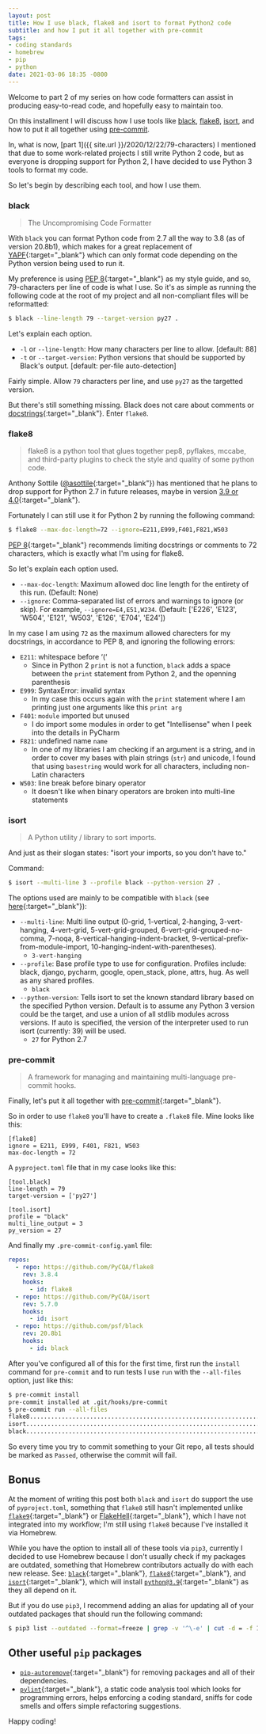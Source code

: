 ```yaml
---
layout: post
title: How I use black, flake8 and isort to format Python2 code
subtitle: and how I put it all together with pre-commit
tags:
- coding standards
- homebrew
- pip
- python
date: 2021-03-06 18:35 -0800
---
```

Welcome to part 2 of my series on how code formatters can assist in producing easy-to-read code, and hopefully easy to maintain too.

On this installment I will discuss how I use tools like [black](#black), [flake8](#flake8), [isort](#isort), and how to put it all together using [pre-commit](#pre-commit).

In, what is now, [part 1]({{ site.url }}/2020/12/22/79-characters) I  mentioned that due to some work-related projects I still write Python 2 code, but as everyone is dropping support for Python 2, I have decided to use Python 3 tools to format my code.

So let's begin by describing each tool, and how I use them.

### black
> The Uncompromising Code Formatter

With `black` you can format Python code from 2.7 all the way to 3.8 (as of version 20.8b1), which makes for a great replacement of [YAPF](https://github.com/google/yapf){:target="_blank"} which can only format code depending on the Python version being used to run it.

My preference is using [PEP 8](https://www.python.org/dev/peps/pep-0008/){:target="_blank"} as my style guide, and so, 79-characters per line of code is what I use. So it's as simple as running the following code at the root of my project and all non-compliant files will be reformatted:

```bash
$ black --line-length 79 --target-version py27 . 
```

Let's explain each option.

- `-l` or `--line-length`: How many characters per line to allow. [default: 88]
- `-t` or `--target-version`: Python versions that should be supported by Black's output. [default: per-file auto-detection]

Fairly simple. Allow `79` characters per line, and use `py27` as the targetted version.

But there's still something missing. Black does not care about comments or [docstrings](https://www.python.org/dev/peps/pep-0257/){:target="_blank"}. Enter `flake8`.

### flake8
> flake8 is a python tool that glues together pep8, pyflakes, mccabe, and third-party plugins to check the style and quality of some python code.

Anthony Sottile ([@asottile](https://gitlab.com/asottile){:target="_blank"}) has mentioned that he plans to drop support for Python 2.7 in future releases, maybe in version [3.9 or 4.0](https://gitlab.com/pycqa/flake8/-/issues/690){:target="_blank"}.

Fortunately I can still use it for Python 2 by running the following command:

```bash
$ flake8 --max-doc-length=72 --ignore=E211,E999,F401,F821,W503
```

[PEP 8](https://www.python.org/dev/peps/pep-0008/){:target="_blank"} recommends limiting docstrings or comments to 72 characters, which is exactly what I'm using for flake8.

So let's explain each option used.

- `--max-doc-length`: Maximum allowed doc line length for the entirety of this run. (Default: None)
- `--ignore`: Comma-separated list of errors and warnings to ignore (or skip). For example, ``--ignore=E4,E51,W234``. (Default: ['E226', 'E123', 'W504', 'E121', 'W503', 'E126', 'E704', 'E24'])

In my case I am using `72` as the maximum allowed charecters for my docstrings, in accordance to PEP 8, and ignoring the following errors:

- `E211`: whitespace before ‘(‘
    - Since in Python 2 `print` is not a function, `black` adds a space between the `print` statement from Python 2, and the openning parenthesis
- `E999`: SyntaxError: invalid syntax
    - In my case this occurs again with the `print` statement where I am printing just one arguments like this `print arg`
- `F401`: `module` imported but unused
    - I do import some modules in order to get "Intellisense" when I peek into the details in PyCharm
- `F821`: undefined name `name`
    - In one of my libraries I am checking if an argument is a string, and in order to cover my bases with plain strings (`str`) and unicode, I found that using `basestring` would work for all characters, including non-Latin characters
- `W503`: line break before binary operator
    - It doesn't like when binary operators are broken into multi-line statements


### isort
> A Python utility / library to sort imports. 

And just as their slogan states: "isort your imports, so you don't have to."

Command:

```bash
$ isort --multi-line 3 --profile black --python-version 27 .
```

The options used are mainly to be compatible with `black` (see [here](https://pycqa.github.io/isort/docs/configuration/black_compatibility/){:target="_blank"}):
- `--multi-line`: Multi line output (0-grid, 1-vertical, 2-hanging, 3-vert-hanging, 4-vert-grid, 5-vert-grid-grouped, 6-vert-grid-grouped-no-comma, 7-noqa, 8-vertical-hanging-indent-bracket, 9-vertical-prefix-from-module-import, 10-hanging-indent-with-parentheses).
    - `3-vert-hanging`
- `--profile`: Base profile type to use for configuration. Profiles include: black, django, pycharm, google, open_stack, plone, attrs, hug. As well as any shared profiles.
    - `black`
- `--python-version`: Tells isort to set the known standard library based on the specified Python version. Default is to assume any Python 3 version could be the target, and use a union of all stdlib modules across versions. If auto is specified, the version of the interpreter used to run isort (currently: 39) will be used.
    - `27` for Python 2.7

### pre-commit
> A framework for managing and maintaining multi-language pre-commit hooks.

Finally, let's put it all together with [pre-commit](https://pre-commit.com/){:target="_blank"}.

So in order to use `flake8` you'll have to create a `.flake8` file. Mine looks like this:

```
[flake8]
ignore = E211, E999, F401, F821, W503
max-doc-length = 72
```

A `pyproject.toml` file that in my case looks like this:

```
[tool.black]
line-length = 79
target-version = ['py27']

[tool.isort]
profile = "black"
multi_line_output = 3
py_version = 27
```

And finally my `.pre-commit-config.yaml` file:

```yml
repos:
  - repo: https://github.com/PyCQA/flake8
    rev: 3.8.4
    hooks:
      - id: flake8
  - repo: https://github.com/PyCQA/isort
    rev: 5.7.0
    hooks:
      - id: isort
  - repo: https://github.com/psf/black
    rev: 20.8b1
    hooks:
      - id: black
```

After you've configured all of this for the first time, first run the `install` command for `pre-commit` and to run tests I use `run` with the `--all-files` option, just like this:

```bash
$ pre-commit install
pre-commit installed at .git/hooks/pre-commit
$ pre-commit run --all-files
flake8...................................................................Passed
isort....................................................................Passed
black....................................................................Passed
```

So every time you try to commit something to your Git repo, all tests should be marked as `Passed`, otherwise the commit will fail.

## Bonus

At the moment of writing this post both `black` and `isort` do support the use of `pyproject.toml`, something that `flake8` still hasn't implemented unlike [`flake9`](https://pypi.org/project/flake9/){:target="_blank"} or [FlakeHell](https://flakehell.readthedocs.io/){:target="_blank"}, which I have not integrated into my workflow; I'm still using `flake8` because I've installed it via Homebrew.

While you have the option to install all of these tools via `pip3`, currently I decided to use Homebrew because I don't usually check if my packages are outdated, something that Homebrew contributors actually do with each new release. See: [`black`](https://formulae.brew.sh/formula/black){:target="_blank"}, [`flake8`](https://formulae.brew.sh/formula/flake8){:target="_blank"}, and [`isort`](https://formulae.brew.sh/formula/flake8){:target="_blank"}, which will install [`python@3.9`](https://formulae.brew.sh/formula/python@3.9){:target="_blank"} as they all depend on it.

But if you do use `pip3`, I recommend adding an alias for updating all of your outdated packages that should run the following command:

```bash
$ pip3 list --outdated --format=freeze | grep -v '^\-e' | cut -d = -f 1 | xargs -n1 pip3 install -U
```

## Other useful `pip` packages

- [`pip-autoremove`](https://pypi.org/project/pip-autoremove/){:target="_blank"} for removing packages and all of their dependencies.
- [`pylint`](http://pylint.pycqa.org/en/latest/){:target="_blank"}, a static code analysis tool which looks for programming errors, helps enforcing a coding standard, sniffs for code smells and offers simple refactoring suggestions.

Happy coding!